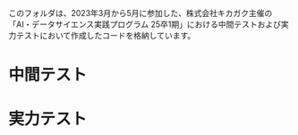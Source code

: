 このフォルダは、2023年3月から5月に参加した、株式会社キカガク主催の「AI・データサイエンス実践プログラム 25卒1期」における中間テストおよび実力テストにおいて作成したコードを格納しています。

# 中間テスト


# 実力テスト
